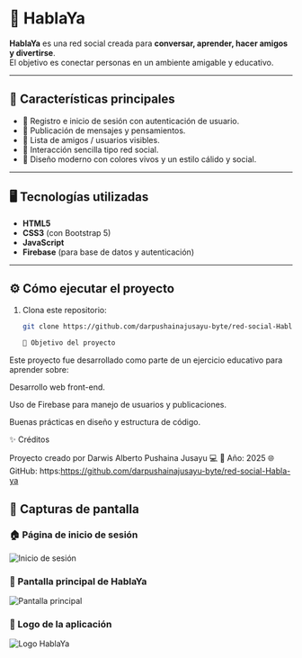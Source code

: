 # 💬 HablaYa

**HablaYa** es una red social creada para **conversar, aprender, hacer amigos y divertirse**.  
El objetivo es conectar personas en un ambiente amigable y educativo.

---

## 🚀 Características principales

- 🔐 Registro e inicio de sesión con autenticación de usuario.  
- 📝 Publicación de mensajes y pensamientos.  
- 👥 Lista de amigos / usuarios visibles.  
- 💬 Interacción sencilla tipo red social.  
- 🎨 Diseño moderno con colores vivos y un estilo cálido y social.  

---

## 🖥️ Tecnologías utilizadas

- **HTML5**  
- **CSS3** (con Bootstrap 5)  
- **JavaScript**  
- **Firebase** (para base de datos y autenticación)

---

## ⚙️ Cómo ejecutar el proyecto

1. Clona este repositorio:  
   ```bash
   git clone https://github.com/darpushainajusayu-byte/red-social-Habla-ya

   🧠 Objetivo del proyecto

Este proyecto fue desarrollado como parte de un ejercicio educativo para aprender sobre:

Desarrollo web front-end.

Uso de Firebase para manejo de usuarios y publicaciones.

Buenas prácticas en diseño y estructura de código.

✨ Créditos

Proyecto creado por Darwis Alberto Pushaina Jusayu 💻
📅 Año: 2025
🌐 GitHub: https:https://github.com/darpushainajusayu-byte/red-social-Habla-ya

## 📸 Capturas de pantalla

### 🏠 Página de inicio de sesión
![Inicio de sesión](assets/inicio%20de%20sesion.png)

### 💬 Pantalla principal de HablaYa
![Pantalla principal](assets/dentro%20de%20Habla%20ya!.png)

### 🔷 Logo de la aplicación
![Logo HablaYa](assets/habla%20ya.png)


